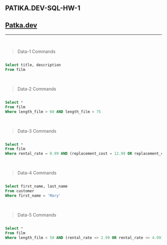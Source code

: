 ## PATIKA.DEV-SQL-HW-1

## [Patka.dev](https://www.patika.dev/tr)

---

<br>

> Data-1 Commands

 ```sql

Select title, description 
From film

 ```
 
 <br>

 > Data-2 Commands

 ```sql

Select *
From film
Where length_film > 60 AND length_film < 75

 ```

<br>

> Data-3 Commands

```sql

Select *
From film
Where rental_rate = 0.99 AND (replacement_cost = 12.99 OR replacement_cost = 28.99)

```

<br>

> Data-4 Commands

```sql

Select first_name, last_name
From customer
Where first_name = 'Mary'

```

<br>

> Data-5 Commands

```sql

Select *
From film
Where length_film < 50 AND (rental_rate <> 2.99 OR rental_rate <> 4.99)

```
